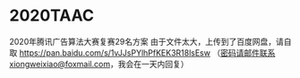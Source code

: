 # 2020TAAC
2020年腾讯广告算法大赛复赛29名方案
由于文件太大，上传到了百度网盘，请自取
https://pan.baidu.com/s/1vJJsPYlhPfKEK3R18lsEsw
（密码请邮件联系xiongweixiao@foxmail.com，我会在一天内回复）
